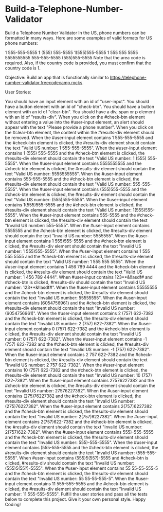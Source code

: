# Build-a-Telephone-Number-Validator
Build a Telephone Number Validator
In the US, phone numbers can be formatted in many ways. Here are some examples of valid formats for US phone numbers:

1 555-555-5555
1 (555) 555-5555
1(555)555-5555
1 555 555 5555
5555555555
555-555-5555
(555)555-5555
Note that the area code is required. Also, if the country code is provided, you must confirm that the country code is 1.

Objective: Build an app that is functionally similar to https://telephone-number-validator.freecodecamp.rocks.

User Stories:

You should have an input element with an id of "user-input".
You should have a button element with an id of "check-btn".
You should have a button element with an id of "clear-btn".
You should have a div, span or p element with an id of "results-div".
When you click on the #check-btn element without entering a value into the #user-input element, an alert should appear with the text "Please provide a phone number".
When you click on the #clear-btn element, the content within the #results-div element should be removed.
When the #user-input element contains 1 555-555-5555 and the #check-btn element is clicked, the #results-div element should contain the text "Valid US number: 1 555-555-5555".
When the #user-input element contains 1 (555) 555-5555 and the #check-btn element is clicked, the #results-div element should contain the text "Valid US number: 1 (555) 555-5555".
When the #user-input element contains 5555555555 and the #check-btn element is clicked, the #results-div element should contain the text "Valid US number: 5555555555".
When the #user-input element contains 555-555-5555 and the #check-btn element is clicked, the #results-div element should contain the text "Valid US number: 555-555-5555".
When the #user-input element contains (555)555-5555 and the #check-btn element is clicked, the #results-div element should contain the text "Valid US number: (555)555-5555".
When the #user-input element contains 1(555)555-5555 and the #check-btn element is clicked, the #results-div element should contain the text "Valid US number: 1(555)555-5555".
When the #user-input element contains 555-5555 and the #check-btn element is clicked, the #results-div element should contain the text "Invalid US number: 555-5555".
When the #user-input element contains 5555555 and the #check-btn element is clicked, the #results-div element should contain the text "Invalid US number: 5555555".
When the #user-input element contains 1 555)555-5555 and the #check-btn element is clicked, the #results-div element should contain the text "Invalid US number: 1 555)555-5555".
When the #user-input element contains 1 555 555 5555 and the #check-btn element is clicked, the #results-div element should contain the text "Valid US number: 1 555 555 5555".
When the #user-input element contains 1 456 789 4444 and the #check-btn element is clicked, the #results-div element should contain the text "Valid US number: 1 456 789 4444".
When #user-input contains 123**&!!asdf# and #check-btn is clicked, #results-div should contain the text "Invalid US number: 123**&!!asdf#".
When the #user-input element contains 55555555 and the #check-btn element is clicked, the #results-div element should contain the text "Invalid US number: 55555555".
When the #user-input element contains (6054756961) and the #check-btn element is clicked, the #results-div element should contain the text "Invalid US number: (6054756961)".
When the #user-input element contains 2 (757) 622-7382 and the #check-btn element is clicked, the #results-div element should contain the text "Invalid US number: 2 (757) 622-7382".
When the #user-input element contains 0 (757) 622-7382 and the #check-btn element is clicked, the #results-div element should contain the text "Invalid US number: 0 (757) 622-7382".
When the #user-input element contains -1 (757) 622-7382 and the #check-btn element is clicked, the #results-div element should contain the text "Invalid US number: -1 (757) 622-7382".
When the #user-input element contains 2 757 622-7382 and the #check-btn element is clicked, the #results-div element should contain the text "Invalid US number: 2 757 622-7382".
When the #user-input element contains 10 (757) 622-7382 and the #check-btn element is clicked, the #results-div element should contain the text "Invalid US number: 10 (757) 622-7382".
When the #user-input element contains 27576227382 and the #check-btn element is clicked, the #results-div element should contain the text "Invalid US number: 27576227382".
When the #user-input element contains (275)76227382 and the #check-btn element is clicked, the #results-div element should contain the text "Invalid US number: (275)76227382".
When the #user-input element contains 2(757)6227382 and the #check-btn element is clicked, the #results-div element should contain the text "Invalid US number: 2(757)6227382".
When the #user-input element contains 2(757)622-7382 and the #check-btn element is clicked, the #results-div element should contain the text "Invalid US number: 2(757)622-7382".
When the #user-input element contains 555)-555-5555 and the #check-btn element is clicked, the #results-div element should contain the text "Invalid US number: 555)-555-5555".
When the #user-input element contains (555-555-5555 and the #check-btn element is clicked, the #results-div element should contain the text "Invalid US number: (555-555-5555".
When #user-input contains (555)5(55?)-5555 and #check-btn is clicked, #results-div should contain the text "Invalid US number: (555)5(55?)-5555".
When the #user-input element contains 55 55-55-555-5 and the #check-btn element is clicked, the #results-div element should contain the text "Invalid US number: 55 55-55-555-5".
When the #user-input element contains 11 555-555-5555 and the #check-btn element is clicked, the #results-div element should contain the text "Invalid US number: 11 555-555-5555".
Fulfill the user stories and pass all the tests below to complete this project. Give it your own personal style. Happy Coding!

